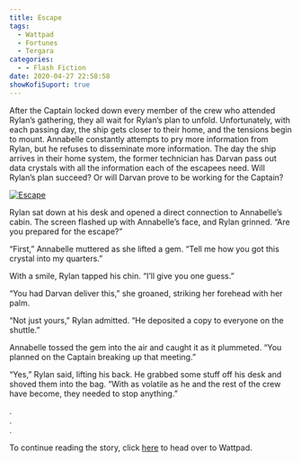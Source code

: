 ```yaml
---
title: Escape
tags:
  - Wattpad
  - Fortunes
  - Tergara
categories:
  - - Flash Fiction
date: 2020-04-27 22:58:58
showKofiSuport: true
---
```


After the Captain locked down every member of the crew who attended Rylan’s gathering, they all wait for Rylan’s plan to unfold. Unfortunately, with each passing day, the ship gets closer to their home, and the tensions begin to mount. Annabelle constantly attempts to pry more information from Rylan, but he refuses to disseminate more information. The day the ship arrives in their home system, the former technician has Darvan pass out data crystals with all the information each of the escapees need.<!-- more --> Will Rylan’s plan succeed? Or will Darvan prove to be working for the Captain?

<div class="center">

[![Escape](/images/covers/fortunes.png "Escape")](https://www.wattpad.com/874719548-fortunes-escape)

</div>

Rylan sat down at his desk and opened a direct connection to Annabelle’s cabin. The screen flashed up with Annabelle’s face, and Rylan grinned. “Are you prepared for the escape?”

“First,” Annabelle muttered as she lifted a gem. “Tell me how you got this crystal into my quarters.”

With a smile, Rylan tapped his chin. “I’ll give you one guess.”

“You had Darvan deliver this,” she groaned, striking her forehead with her palm.

“Not just yours,” Rylan admitted. “He deposited a copy to everyone on the shuttle.”

Annabelle tossed the gem into the air and caught it as it plummeted. “You planned on the Captain breaking up that meeting.”

“Yes,” Rylan said, lifting his back. He grabbed some stuff off his desk and shoved them into the bag. “With as volatile as he and the rest of the crew have become, they needed to stop anything.”

<div class="center story-ellipses">

.</br>
.</br>
.</br>

</div>

<div class="center">

To continue reading the story, click [here](https://www.wattpad.com/874719548-fortunes-escape) to head over to Wattpad.

</div>